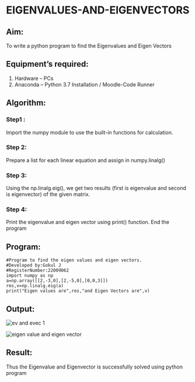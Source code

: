 # EIGENVALUES-AND-EIGENVECTORS
## Aim:
To write a python program to find the Eigenvalues and Eigen Vectors
## Equipment’s required:
1. 	Hardware – PCs
2. 	Anaconda – Python 3.7 Installation / Moodle-Code Runner
## Algorithm:
### Step1 : 
Import the numpy module to use the built-in functions for calculation.
### Step 2:
Prepare a list for each linear equation and assign in numpy.linalg()
### Step 3:
Using the np.linalg.eig(),  we get two results (first is eigenvalue and second is eigenvector) of the given matrix.
### Step 4:
Print the eigenvalue and eigen vector using print() function. End the program

## Program:
```
#Program to find the eigen values and eigen vectors.
#Developed by:Gokul J 
#RegisterNumber:22009062
import numpy as np
a=np.array([[2,-3,0],[2,-5,0],[0,0,3]])
res,v=np.linalg.eig(a)
print("Eigen values are",res,"and Eigen Vectors are",v)
```
## Output:
![ev and evec  1](https://user-images.githubusercontent.com/121165938/214515632-1d8830c8-2073-4768-86ea-c3c89bceba0b.png)

![eigen value and eigen vector](https://user-images.githubusercontent.com/121165938/214515122-caa66c3d-801b-49c0-8d99-97649301925d.png)

## Result:
Thus the Eigenvalue and Eigenvector is successfully solved using python program
